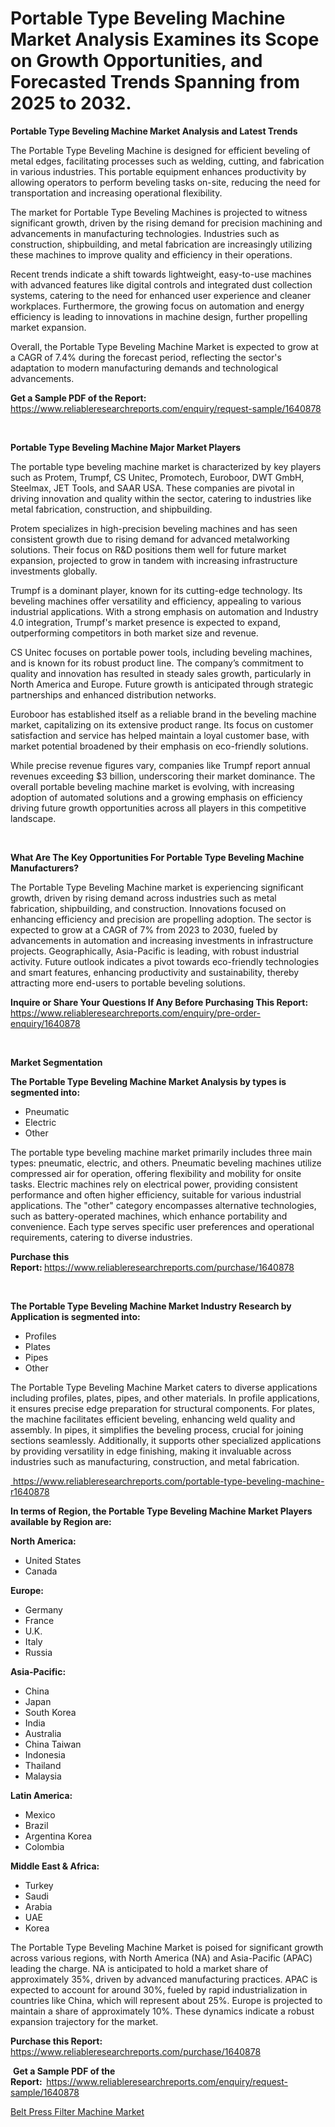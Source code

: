 <p><h1>Portable Type Beveling Machine Market Analysis Examines its Scope on Growth Opportunities, and Forecasted Trends Spanning from 2025 to 2032.</h1></p><p><strong>Portable Type Beveling Machine Market Analysis and Latest Trends</strong></p>
<p><p>The Portable Type Beveling Machine is designed for efficient beveling of metal edges, facilitating processes such as welding, cutting, and fabrication in various industries. This portable equipment enhances productivity by allowing operators to perform beveling tasks on-site, reducing the need for transportation and increasing operational flexibility.</p><p>The market for Portable Type Beveling Machines is projected to witness significant growth, driven by the rising demand for precision machining and advancements in manufacturing technologies. Industries such as construction, shipbuilding, and metal fabrication are increasingly utilizing these machines to improve quality and efficiency in their operations. </p><p>Recent trends indicate a shift towards lightweight, easy-to-use machines with advanced features like digital controls and integrated dust collection systems, catering to the need for enhanced user experience and cleaner workplaces. Furthermore, the growing focus on automation and energy efficiency is leading to innovations in machine design, further propelling market expansion. </p><p>Overall, the Portable Type Beveling Machine Market is expected to grow at a CAGR of 7.4% during the forecast period, reflecting the sector's adaptation to modern manufacturing demands and technological advancements.</p></p>
<p><strong>Get a Sample PDF of the Report:&nbsp;</strong> <a href="https://www.reliableresearchreports.com/enquiry/request-sample/1640878?utm_campaign=2245&utm_medium=2&utm_source=Github&utm_content=ia&utm_term=11042025&utm_id=portable-type-beveling-machine">https://www.reliableresearchreports.com/enquiry/request-sample/1640878</a></p>
<p>&nbsp;</p>
<p><strong>Portable Type Beveling Machine Major Market Players</strong></p>
<p><p>The portable type beveling machine market is characterized by key players such as Protem, Trumpf, CS Unitec, Promotech, Euroboor, DWT GmbH, Steelmax, JET Tools, and SAAR USA. These companies are pivotal in driving innovation and quality within the sector, catering to industries like metal fabrication, construction, and shipbuilding.</p><p>Protem specializes in high-precision beveling machines and has seen consistent growth due to rising demand for advanced metalworking solutions. Their focus on R&D positions them well for future market expansion, projected to grow in tandem with increasing infrastructure investments globally.</p><p>Trumpf is a dominant player, known for its cutting-edge technology. Its beveling machines offer versatility and efficiency, appealing to various industrial applications. With a strong emphasis on automation and Industry 4.0 integration, Trumpf's market presence is expected to expand, outperforming competitors in both market size and revenue.</p><p>CS Unitec focuses on portable power tools, including beveling machines, and is known for its robust product line. The company’s commitment to quality and innovation has resulted in steady sales growth, particularly in North America and Europe. Future growth is anticipated through strategic partnerships and enhanced distribution networks.</p><p>Euroboor has established itself as a reliable brand in the beveling machine market, capitalizing on its extensive product range. Its focus on customer satisfaction and service has helped maintain a loyal customer base, with market potential broadened by their emphasis on eco-friendly solutions.</p><p>While precise revenue figures vary, companies like Trumpf report annual revenues exceeding $3 billion, underscoring their market dominance. The overall portable beveling machine market is evolving, with increasing adoption of automated solutions and a growing emphasis on efficiency driving future growth opportunities across all players in this competitive landscape.</p></p>
<p>&nbsp;</p>
<p><strong>What Are The Key Opportunities For Portable Type Beveling Machine Manufacturers?</strong></p>
<p><p>The Portable Type Beveling Machine market is experiencing significant growth, driven by rising demand across industries such as metal fabrication, shipbuilding, and construction. Innovations focused on enhancing efficiency and precision are propelling adoption. The sector is expected to grow at a CAGR of 7% from 2023 to 2030, fueled by advancements in automation and increasing investments in infrastructure projects. Geographically, Asia-Pacific is leading, with robust industrial activity. Future outlook indicates a pivot towards eco-friendly technologies and smart features, enhancing productivity and sustainability, thereby attracting more end-users to portable beveling solutions.</p></p>
<p><strong>Inquire or Share Your Questions If Any Before Purchasing This Report:</strong> <a href="https://www.reliableresearchreports.com/enquiry/pre-order-enquiry/1640878?utm_campaign=2245&utm_medium=2&utm_source=Github&utm_content=ia&utm_term=11042025&utm_id=portable-type-beveling-machine">https://www.reliableresearchreports.com/enquiry/pre-order-enquiry/1640878</a></p>
<p>&nbsp;</p>
<p><strong>Market Segmentation</strong></p>
<p><strong>The Portable Type Beveling Machine Market Analysis by types is segmented into:</strong></p>
<p><ul><li>Pneumatic</li><li>Electric</li><li>Other</li></ul></p>
<p><p>The portable type beveling machine market primarily includes three main types: pneumatic, electric, and others. Pneumatic beveling machines utilize compressed air for operation, offering flexibility and mobility for onsite tasks. Electric machines rely on electrical power, providing consistent performance and often higher efficiency, suitable for various industrial applications. The "other" category encompasses alternative technologies, such as battery-operated machines, which enhance portability and convenience. Each type serves specific user preferences and operational requirements, catering to diverse industries.</p></p>
<p><strong>Purchase this Report:&nbsp;</strong><a href="https://www.reliableresearchreports.com/purchase/1640878?utm_campaign=2245&utm_medium=2&utm_source=Github&utm_content=ia&utm_term=11042025&utm_id=portable-type-beveling-machine">https://www.reliableresearchreports.com/purchase/1640878</a></p>
<p>&nbsp;</p>
<p><strong>The Portable Type Beveling Machine Market Industry Research by Application is segmented into:</strong></p>
<p><ul><li>Profiles</li><li>Plates</li><li>Pipes</li><li>Other</li></ul></p>
<p><p>The Portable Type Beveling Machine Market caters to diverse applications including profiles, plates, pipes, and other materials. In profile applications, it ensures precise edge preparation for structural components. For plates, the machine facilitates efficient beveling, enhancing weld quality and assembly. In pipes, it simplifies the beveling process, crucial for joining sections seamlessly. Additionally, it supports other specialized applications by providing versatility in edge finishing, making it invaluable across industries such as manufacturing, construction, and metal fabrication.</p></p>
<p><a href="https://www.reliableresearchreports.com/portable-type-beveling-machine-r1640878?utm_campaign=2245&utm_medium=2&utm_source=Github&utm_content=ia&utm_term=11042025&utm_id=portable-type-beveling-machine">&nbsp;https://www.reliableresearchreports.com/portable-type-beveling-machine-r1640878</a></p>
<p><strong>In terms of Region, the Portable Type Beveling Machine Market Players available by Region are:</strong></p>
<p>
    <p> <strong> North America: </strong>
        <ul>
            <li>United States</li>
            <li>Canada</li>
        </ul>
        </p> 
    <p> <strong> Europe: </strong>
        <ul>
            <li>Germany</li>
            <li>France</li>
            <li>U.K.</li>
            <li>Italy</li>
            <li>Russia</li>
        </ul>
        </p> 
    <p> <strong> Asia-Pacific: </strong>
        <ul>
            <li>China</li>
            <li>Japan</li>
            <li>South Korea</li>
            <li>India</li>
            <li>Australia</li>
            <li>China Taiwan</li>
            <li>Indonesia</li>
            <li>Thailand</li>
            <li>Malaysia</li>
        </ul>
        </p> 
    <p> <strong> Latin America: </strong>
        <ul>
            <li>Mexico</li>
            <li>Brazil</li>
            <li>Argentina Korea</li>
            <li>Colombia</li>
        </ul>
        </p> 
    <p> <strong> Middle East & Africa: </strong>
        <ul>
            <li>Turkey</li>
            <li>Saudi</li>
            <li>Arabia</li>
            <li>UAE</li>
            <li>Korea</li>
        </ul>
    </p>
    </p>
<p><p>The Portable Type Beveling Machine Market is poised for significant growth across various regions, with North America (NA) and Asia-Pacific (APAC) leading the charge. NA is anticipated to hold a market share of approximately 35%, driven by advanced manufacturing practices. APAC is expected to account for around 30%, fueled by rapid industrialization in countries like China, which will represent about 25%. Europe is projected to maintain a share of approximately 10%. These dynamics indicate a robust expansion trajectory for the market.</p></p>
<p><strong>Purchase this Report: </strong><a href="https://www.reliableresearchreports.com/purchase/1640878?utm_campaign=2245&utm_medium=2&utm_source=Github&utm_content=ia&utm_term=11042025&utm_id=portable-type-beveling-machine">https://www.reliableresearchreports.com/purchase/1640878</a></p>
<p>&nbsp;<strong>Get a Sample PDF of the Report:&nbsp;&nbsp;</strong><a href="https://www.reliableresearchreports.com/enquiry/request-sample/1640878?utm_campaign=2245&utm_medium=2&utm_source=Github&utm_content=ia&utm_term=11042025&utm_id=portable-type-beveling-machine">https://www.reliableresearchreports.com/enquiry/request-sample/1640878</a></p>
<p><strong></strong></p>
<p><p><a href="https://github.com/JakirUddin511/Market-Research-Report-List-2/blob/main/belt-press-filter-machine-market.md?utm_campaign=2245&utm_medium=2&utm_source=Github&utm_content=ia&utm_term=11042025&utm_id=portable-type-beveling-machine">Belt Press Filter Machine Market</a></p></p>